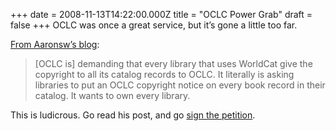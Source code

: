 +++
date = 2008-11-13T14:22:00.000Z
title = "OCLC Power Grab"
draft = false
+++
OCLC was once a great service, but it’s gone a little too far.

[From Aaronsw’s blog](http://www.aaronsw.com/weblog/oclcscam):

> \[OCLC is\] demanding that every library that uses WorldCat give the
> copyright to all its catalog records to OCLC. It literally is asking
> libraries to put an OCLC copyright notice on every book record in
> their catalog. It wants to own every library.

This is ludicrous. Go read his post, and go [sign the
petition](http://watchdog.net/c/stop-oclc).
